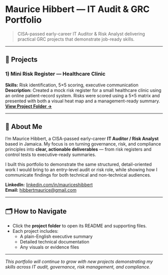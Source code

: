 # Maurice Hibbert — IT Audit & GRC Portfolio

> CISA-passed early-career IT Auditor & Risk Analyst delivering practical GRC projects that demonstrate job-ready skills.

---

## 📂 Projects

### 1) Mini Risk Register — Healthcare Clinic
**Skills:** Risk identification, 5×5 scoring, executive communication  
**Description:** Created a mock risk register for a small healthcare clinic using an online patient-record system. Risks were scored using a 5×5 matrix and presented with both a visual heat map and a management-ready summary.  
[**View Project Folder →**](risk-register)

---

## 👤 About Me
I’m Maurice Hibbert, a CISA-passed early-career **IT Auditor / Risk Analyst** based in Jamaica. My focus is on turning governance, risk, and compliance principles into **clear, actionable deliverables** — from risk registers and control tests to executive-ready summaries.  

I built this portfolio to demonstrate the same structured, detail-oriented work I would bring to an entry-level audit or risk role, while showing how I communicate findings for both technical and non-technical audiences.

**LinkedIn:** [linkedin.com/in/mauriceshibbert](#)  
**Email:** hibbertmaurice@gmail.com  

---

## 🗂 How to Navigate
- Click the **project folder** to open its README and supporting files.
- Each project includes:
  - A plain-English executive summary
  - Detailed technical documentation
  - Any visuals or evidence files

---

*This portfolio will continue to grow with new projects demonstrating my skills across IT audit, governance, risk management, and compliance.*
